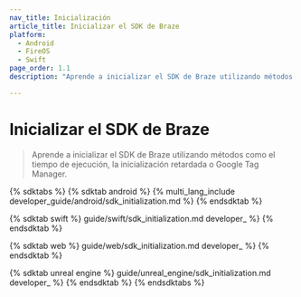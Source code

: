 ```yaml
---
nav_title: Inicialización
article_title: Inicializar el SDK de Braze
platform: 
  - Android
  - FireOS
  - Swift
page_order: 1.1
description: "Aprende a inicializar el SDK de Braze utilizando métodos como la inicialización en tiempo de ejecución, la inicialización diferida o Google Tag Manager."

---
```


# Inicializar el SDK de Braze

> Aprende a inicializar el SDK de Braze utilizando métodos como el tiempo de ejecución, la inicialización retardada o Google Tag Manager.

{% sdktabs %}
{% sdktab android %}
{% multi_lang_include developer_guide/android/sdk_initialization.md %}
{% endsdktab %}

{% sdktab swift %}
guide/swift/sdk_initialization.md developer_ %}
{% endsdktab %}

{% sdktab web %}
guide/web/sdk_initialization.md developer_ %}
{% endsdktab %}

{% sdktab unreal engine %}
guide/unreal_engine/sdk_initialization.md developer_ %}
{% endsdktab %}
{% endsdktabs %}
